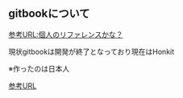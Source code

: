 ## gitbookについて

[参考URL:個人のリファレンスかな？](https://akirat1993.github.io/MathPC/md/gitbook.html)

現状gitbookは開発が終了となっており現在はHonkit

※作ったのは日本人

[参考URL](https://zenn.dev/ikuraikura/articles/a1c0e5e2b071542f8003)
